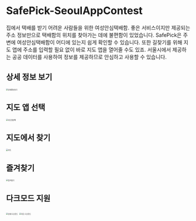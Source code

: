 # SafePick-SeoulAppContest

집에서 택배를 받기 어려운 사람들을 위한 여성안심택배함. 좋은 서비스이지만 제공되는 주소 정보만으로 택배함의 위치를 찾아가는 데에 불편함이 있었습니다.
SafePick은 주변에 여성안심택배함이 어디에 있는지 쉽게 확인할 수 있습니다. 또한 길찾기를 위해 지도 앱에 주소를 입력할 필요 없이 바로 지도 앱을 열어줄 수도 있죠.
서울시에서 제공하는 공공 데이터를 사용하여 정보를 제공하므로 안심하고 사용할 수 있습니다.

## 상세 정보 보기

<img src="https://i.imgur.com/2wwJlzN.png" alt="상세정보보기" style="zoom:33%;" />

## 지도 앱 선택

<img src="https://i.imgur.com/rSUcFhq.png" alt="지도앱선택" style="zoom:33%;" />

## 지도에서 찾기

<img src="https://i.imgur.com/JN6MmAg.png" alt="지도" style="zoom:33%;" />

## 즐겨찾기

<img src="https://i.imgur.com/GjrEBiY.png" alt="즐겨찾기" style="zoom:33%;" />

## 다크모드 지원

<img src="https://i.imgur.com/Eew9Cfa.png" alt="상세 다크모드" style="zoom:33%;" />

<img src="https://i.imgur.com/5YG3K0o.png" alt="지도 다크모드" style="zoom:33%;" />